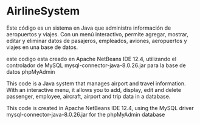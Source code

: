 # AirlineSystem
Este código es un sistema en Java que administra información de aeropuertos y viajes. Con un menú interactivo, permite agregar, mostrar, editar y eliminar datos de pasajeros, empleados, aviones, aeropuertos y viajes en una base de datos. 

este codigo esta creado en Apache NetBeans IDE 12.4, utilizando el controlador de MySQL mysql-connector-java-8.0.26.jar para la base de datos phpMyAdmin


This code is a Java system that manages airport and travel information. With an interactive menu, it allows you to add, display, edit and delete passenger, employee, aircraft, airport and trip data in a database.

This code is created in Apache NetBeans IDE 12.4, using the MySQL driver mysql-connector-java-8.0.26.jar for the phpMyAdmin database
